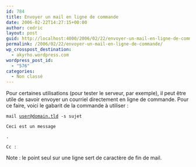 ```yaml
---
id: 784
title: Envoyer un mail en ligne de commande
date: 2006-02-22T14:27:15+00:00
author: cedric
layout: post
guid: http://localhost:4000/2006/02/22/envoyer-un-mail-en-ligne-de-commande.html
permalink: /2006/02/22/envoyer-un-mail-en-ligne-de-commande/
wp_crosspost_destination:
  - akyrho.wordpress.com
wordpress_post_id:
  - "576"
categories:
  - Non classé
---
```

Pour certaines utilisations (pour tester le serveur, par exemple), il peut être utile de savoir envoyer un courriel directement en ligne de commande. Pour ce faire, voici le gabarit de la commande à utiliser :

<code class="highlighter-rouge">mail user@domain.tld -s sujet</code>

<code class="highlighter-rouge">Ceci est un message</code>

<code class="highlighter-rouge">.</code>

<code class="highlighter-rouge">Cc : </code>

Note : le point seul sur une ligne sert de caractère de fin de mail.